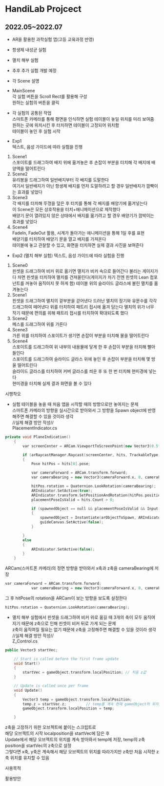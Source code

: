 # HandiLab Projcect
## 2022.05~2022.07

* AR을 활용한 과학실험 앱(고등 교육과정 반영) <br/>
- 항생제 내성균 실험 <br/>
- 멸치 해부 실험 <br/>
- 추후 추가 실험 개발 예정 <br/>

- 각 Scene 설명 <br/>
- MainScene <br/>
각 실험 버튼을 Scroll Rect를 활용해 구성 <br/>
원하는 실험의 버튼을 클릭 <br/>
- 각 실험의 공통된 작업 <br/>
스마트폰 카메라를 통해 평면을 인식하면 실험 테이블이 놓일 위치를 미리 보여줌 <br/>
원하는 곳에 위치시킨 후 터치하면 테이블이 고정되어 위치함 <br/>
테이블이 놓인 후 실험 시작 <br/>
- Exp1 <br/>
텍스트, 음성 가이드에 따라 실험을 진행 <br/>
1. Scene1 <br/>
스포이트를 드래그하여 배지 위에 옮겨놓은 후 손잡이 부분을 터치해 각 배지에 배양액을 떨어트린다 <br/>
2. Scene2 <br/>
유리봉을 드래그하여 일반배지부터 각 배지를 도말한다 <br/>
여기서 일반배지가 아닌 항생제 배지를 먼저 도말하려고 할 경우 일반배지가 깜빡이는 효과를 넣었다 <br/>
3. Scene3 <br/>
각 배지를 터치해 뚜껑을 덮은 후 터치를 통해 각 배지를 배양기에 옮겨넣는다 <br/>
이 Scene은 모든 상호작용을 터치+애니메이션으로 제작했다 <br/>
배양기 문이 열려있지 않은 상태에서 배지를 옮기려고 할 경우 배양기가 깜박이는 효과를 넣었다 <br/>
4. Scene4 <br/>
FadeIn, FadeOut 활용, 시계가 돌아가는 애니메이션을 통해 1일 후를 표현 <br/>
배양기를 터치하여 배양기 문을 열고 배지를 가져온다 <br/>
테이블에 놓고 관찰할 수 있고, 화면을 터치하면 실제 결과 사진을 보여준다 <br/>
- Exp2 (멸치 해부 실험)
텍스트, 음성 가이드에 따라 실험을 진행 <br/>
1. Scene0 <br/>
핀셋을 드래그하여 비커 위로 옮기면 멸치가 비커 속으로 들어간다
불리는 게이지가 다 차면 핀셋을 터치하여 멸치를 건져올린다(게이지가 차기 전엔 핀셋의 Lean 컴포넌트를 꺼놓아 움직이지 못 하게 함)
테이블 위의 슬라이드 글라스에 불린 멸치를 옮겨놓는다
2. Scene1 <br/>
핀셋을 드래그하여 멸치의 겉부분을 걷어낸다
드러난 멸치의 장기와 유문수를 각각 드래그하여 떼어낸다
위를 터치하여 패트리 접시에 옮겨 담는다
멸치의 위가 너무 작기 때문에 편의를 위해 패트리 접시를 터치하여 확대되도록 했다
3. Scene2 <br/>
메스를 드래그하여 위를 가른다 <br/>
4. Scene3 <br/>
가른 위를 터치하여 스포이트가 생기면 손잡이 부분을 터치해 물을 떨어트린다 <br/>
5. Scene4 <br/>
스포이트를 드래그하여 위 내부의 내용물에 닿게 한 후 손잡이 부분을 터치해 빨아들인다 <br/>
스포이트를 드래그하여 슬라이드 글라스 위에 놓인 후 손잡이 부분을 터치해 몇 방울 떨어트린다 <br/>
슬라이드 글라스를 터치하여 커버 글라스를 씌운 후 또 한 번 터치해 현미경에 넣는다 <br/>
현미경을 터치해 실제 결과 화면을 볼 수 있다 <br/>

시행착오 <br/>
- 실험 테이블을 놓을 때 처음 앱을 시작할 때의 방향으로만 놓여지는 문제 <br/>
스마트폰 카메라의 방향을 실시간으로 받아와서 그 방향을 Spawn object에 반영해주면 해결할 수 있을 것이라 생각 <br/>
//실제 해결 방안 작성// <br/>
PlacementIndicator.cs
```c++
private void PlaneIndication()
    {
        var screenCenter = ARCam.ViewportToScreenPoint(new Vector3(0.5f, 0.5f));

        if (arRaycastManager.Raycast(screenCenter, hits, TrackableType.All) && spawnedObject == null)
        {
            Pose hitPos = hits[0].pose;

            var cameraForward = ARCam.transform.forward;
            var cameraBearing = new Vector3(cameraForward.x, 0, cameraForward.z).normalized;

            hitPos.rotation = Quaternion.LookRotation(cameraBearing);
            ARIndicator.SetActive(true);
            ARIndicator.transform.SetPositionAndRotation(hitPos.position, hitPos.rotation);
            placementPoseIsValid = hits.Count > 0;

            if (spawnedObject == null && placementPoseIsValid && Input.touchCount > 0 && Input.GetTouch(0).phase == TouchPhase.Began)
            {
                spawnedObject = Instantiate(arObjectToSpawn, ARIndicator.transform.position, Quaternion.LookRotation(cameraBearing));
                guideCanvas.SetActive(false);
            }

        }
        else
        {
            ARIndicator.SetActive(false);
        }
    }
```
ARCam(스마트폰 카메라)의 정면 방향을 받아와서 x축과 z축을 cameraBearing에 저장
```c++
var cameraForward = ARCam.transform.forward;
            var cameraBearing = new Vector3(cameraForward.x, 0, cameraForward.z).normalized;
```
그 후 hitPose의 rotation을 ARCam이 보는 방향을 보도록 설정한다
```c++
hitPos.rotation = Quaternion.LookRotation(cameraBearing);
```
- 멸치 해부 실험에서 핀셋을 드래그하여 비커 위로 옮길 때 3개의 축이 모두 움직여지기 때문에 z축으로 인해 핀셋이 비커 뒤로 가게 되는 문제 <br/>
z축이 움직여질 필요는 없기 때문에 z축을 고정해주면 해결할 수 있을 것이라 생각 <br/>
//실제 해결 방안 작성// <br/>
Z_Control.cs <br/>
```c++
public Vector3 startVec;

    // Start is called before the first frame update
    void Start()
    {
        startVec = gameObject.transform.localPosition; // 처음 z값
    }

    // Update is called once per frame
    void Update()
    {
        Vector3 temp = gameObject.transform.localPosition;
        temp.z = startVec.z;         // temp를 계속 현재 gameObject의 위치로 바꿔주되, z는 startvec으로 설정 -> 이 녀석을 게임오브젝트의 위치로 설정
        gameObject.transform.localPosition = temp;

    }
```
z축을 고정하기 위한 오브젝트에 붙이는 스크립트로 <br/>
해당 오브젝트의 시작 localposition을 startVec에 담은 후 <br/>
Update에서 해당 오브젝트의 위치를 계속 받아와서 temp에 저장, temp의 z축 position을 startVec의 z축으로 설정 <br/>
그렇다면 x축, y축은 계속해서 해당 오브젝트의 위치를 따라가지만 z축만 처음 시작한 z축 위치를 유지할 수 있음 <br/>

사용목적 <br/>


활용방안 <br/>



